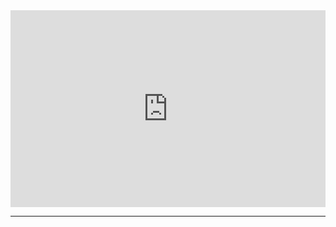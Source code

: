 <div style="position: relative; padding-bottom: 62.5%; height: 0;">
    <iframe src="https://www.loom.com/embed/335c608ff6204eeba9238568a87afcc3?sharedAppSource=personal_library" frameborder="0" webkitallowfullscreen mozallowfullscreen allowfullscreen style="position: absolute; top: 0; left: 0; width: 100%; height: 100%;"></iframe>
</div>

---

```{include} /_templates/pause-and-think.md

```
